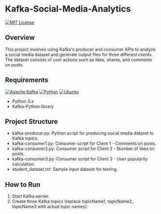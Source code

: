 # Kafka-Social-Media-Analytics
[![MIT License][license-shield]][license-url]
## Overview
This project involves using Kafka's producer and consumer APIs to analyze a social media dataset and generate output files for three different clients. The dataset consists of user actions such as likes, shares, and comments on posts.

## Requirements
[![Apache Kafka][Apache Kafka.js]][kafka-url]
[![Python][Python.js]][Python-url]
[![Ubuntu][Ubuntu.js]][Ubuntu-url]
* Python 3.x
* Kafka-Python library

## Project Structure
* kafka-producer.py: Python script for producing social media dataset to Kafka topics.
* kafka-consumer1.py: Consumer script for Client 1 - Comments on posts.
* kafka-consumer2.py: Consumer script for Client 2 - Number of likes on posts.
* kafka-consumer3.py: Consumer script for Client 3 - User popularity calculation.
* student_dataset.txt: Sample input dataset for testing.

## How to Run
1. Start Kafka server.
2. Create three Kafka topics (replace topicName1, topicName2, topicName3 with actual topic names):


[Apache Kafka.js]: https://img.shields.io/badge/Apache%20Kafka-000?style=for-the-badge&logo=apachekafka
[kafka-url]: https://kafka.apache.org/
[license-shield]: https://img.shields.io/github/license/othneildrew/Best-README-Template.svg?style=for-the-badge
[license-url]: https://github.com/pranav-ambig/YADLTS/blob/main/MIT-LICENSE.txt
[Python.js]: https://img.shields.io/badge/Python-3776AB?style=for-the-badge&logo=python&logoColor=white
[Python-url]: https://www.python.org
[Ubuntu.js]: https://img.shields.io/badge/Ubuntu-E95420?style=for-the-badge&logo=ubuntu&logoColor=white
[Ubuntu-url]: https://ubuntu.com/
